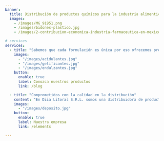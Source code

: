 ```yaml
---
banner:
  title: Distribución de productos químicos para la industria alimenticia y farmacéutica
  images:
    - /images/MG_91951.png
    - /images/bidones-plastico.jpg
    - /images/2-contribucion-economica-industria-farmaceutica-en-mexico-1024x463.png

# services
services:
  - title: "Sabemos que cada formulación es única por eso ofrecemos productos de alta calidad"
    images:
      - "/images/acidulantes.jpg"
      - "/images/gelificantes.jpg"
      - "/images/endulzantes.jpg"
    button:
      enable: true
      label: Conozca nuestros productos
      link: /blog

  - title: "Comprometidos con la calidad en la distribución"
    content: "En Diia Litoral S.R.L. somos una distribuidora de productos químicos con más de 15 años de experiencia. Fundada en 2006, hemos evolucionado para convertirnos en socios estratégicos de diversas industrias, alimentaria, farmacéutica y cosmética. Colaboramos en la competitividad empresarial, proveyendo insumos de alta calidad"
    images: 
      - "/images/deposito.jpg"
    button:
      enable: true
      label: Nuestra empresa
      link: /elements

---
```

